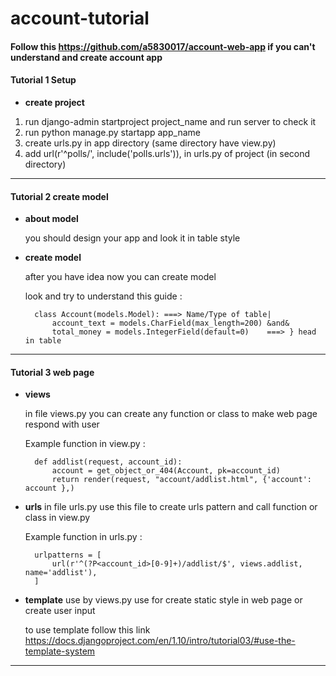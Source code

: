 # account-tutorial

#### Follow this https://github.com/a5830017/account-web-app if you can't understand and create account app

#### Tutorial 1 Setup
- **create project**
1. run django-admin startproject project_name and run server to check it
2. run python manage.py startapp app_name
3. create urls.py in app directory (same directory have view.py)
4. add url(r'^polls/', include('polls.urls')), in urls.py of project (in second directory)


-----------------------------------------------------------------------------------------------------------------------------------

#### Tutorial 2 create model
- **about model**
    
    you should design your app and look it in table style
- **create model**
    
    after you have idea now you can create model

    look and try to understand this guide :

        class Account(models.Model): ===> Name/Type of table|
            account_text = models.CharField(max_length=200) &and&
            total_money = models.IntegerField(default=0)    ===> } head in table
-----------------------------------------------------------------------------------------------------------------------------------

#### Tutorial 3 web page
- **views**
    
    in file views.py you can create any function or class to make web page respond with user
    
    Example function in view.py :
    
        def addlist(request, account_id):
            account = get_object_or_404(Account, pk=account_id)
            return render(request, "account/addlist.html", {'account': account },)
- **urls**
    in file urls.py use this file to create urls pattern and call function or class in view.py
    
    Example function in urls.py :
        
        urlpatterns = [
            url(r'^(?P<account_id>[0-9]+)/addlist/$', views.addlist, name='addlist'),
        ]

- **template**
    use by views.py use for create static style in web page or create user input
    
    to use template follow this link https://docs.djangoproject.com/en/1.10/intro/tutorial03/#use-the-template-system

-------------------------------------------------------------------------------------------------------------------------------------
